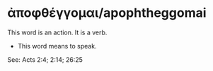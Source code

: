 # ἀποφθέγγομαι/apophtheggomai
This word is an action. It is a verb.
* This word means to speak.

See: Acts 2:4; 2:14; 26:25

